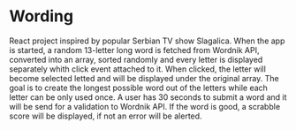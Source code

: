 # Wording
React project inspired by popular Serbian TV show Slagalica. When the app is started, a random 13-letter long word is fetched from Wordnik API, converted into an array, sorted randomly and every letter is displayed separately whith click event attached to it. When clicked, the letter will become selected letted and will be displayed under the original array. The goal is to create the longest possible word out of the letters while each letter can be only used once. A user has 30 seconds to submit a word and it will be send for a validation to Wordnik API. If the word is good, a scrabble score will be displayed, if not an error will be alerted. 
